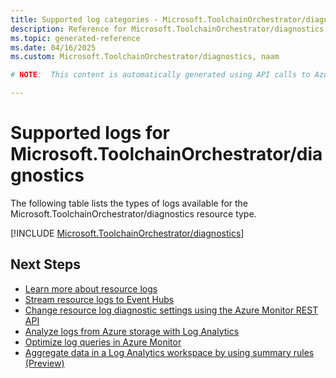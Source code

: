```yaml
---
title: Supported log categories - Microsoft.ToolchainOrchestrator/diagnostics
description: Reference for Microsoft.ToolchainOrchestrator/diagnostics in Azure Monitor Logs.
ms.topic: generated-reference
ms.date: 04/16/2025
ms.custom: Microsoft.ToolchainOrchestrator/diagnostics, naam

# NOTE:  This content is automatically generated using API calls to Azure. Any edits made on these files will be overwritten in the next run of the script. 

---
```





# Supported logs for Microsoft.ToolchainOrchestrator/diagnostics  
The following table lists the types of logs available for the Microsoft.ToolchainOrchestrator/diagnostics resource type.
  

  
[!INCLUDE [Microsoft.ToolchainOrchestrator/diagnostics](~/reusable-content/ce-skilling/azure/includes/azure-monitor/reference/logs/microsoft-toolchainorchestrator-diagnostics-logs-include.md)]  
  

## Next Steps

* [Learn more about resource logs](/azure/azure-monitor/essentials/platform-logs-overview)
* [Stream resource logs to Event Hubs](/azure/azure-monitor/essentials/resource-logs#send-to-azure-event-hubs)
* [Change resource log diagnostic settings using the Azure Monitor REST API](/rest/api/monitor/diagnosticsettings)
* [Analyze logs from Azure storage with Log Analytics](/azure/azure-monitor/essentials/resource-logs#send-to-log-analytics-workspace)
* [Optimize log queries in Azure Monitor](/azure/azure-monitor/logs/query-optimization)
* [Aggregate data in a Log Analytics workspace by using summary rules (Preview)](/azure/azure-monitor/logs/summary-rules)